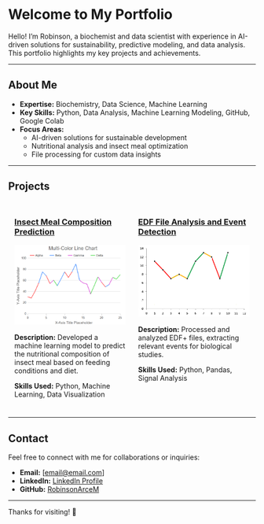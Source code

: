 # Welcome to My Portfolio  

Hello! I’m Robinson, a biochemist and data scientist with experience in AI-driven solutions for sustainability, predictive modeling, and data analysis. This portfolio highlights my key projects and achievements.

---

## About Me  
- **Expertise:** Biochemistry, Data Science, Machine Learning  
- **Key Skills:** Python, Data Analysis, Machine Learning Modeling, GitHub, Google Colab  
- **Focus Areas:**  
  - AI-driven solutions for sustainable development  
  - Nutritional analysis and insect meal optimization  
  - File processing for custom data insights  

---

## Projects  

<div style="display: flex; justify-content: space-around; flex-wrap: wrap;">

<!-- Project 1 -->
<div style="width: 45%; margin: 10px;">
  <h3><a href="./project1">Insect Meal Composition Prediction</a></h3>
  <img src="./assets/placeholder1.png" alt="Insect Meal Prediction" style="width:100%; height:auto;">
  <p><strong>Description:</strong> Developed a machine learning model to predict the nutritional composition of insect meal based on feeding conditions and diet.</p>
  <p><strong>Skills Used:</strong> Python, Machine Learning, Data Visualization</p>
</div>

<!-- Project 2 -->
<div style="width: 45%; margin: 10px;">
  <h3><a href="./project2.md">EDF File Analysis and Event Detection</a></h3>
  <img src="./assets/placeholder2.png" alt="EDF File Analysis" style="width:100%; height:auto;">
  <p><strong>Description:</strong> Processed and analyzed EDF+ files, extracting relevant events for biological studies.</p>
  <p><strong>Skills Used:</strong> Python, Pandas, Signal Analysis</p>
</div>

</div>

---

## Contact  
Feel free to connect with me for collaborations or inquiries:  
- **Email:** [email@email.com]  
- **LinkedIn:** [LinkedIn Profile](#)  
- **GitHub:** [RobinsonArceM](https://github.com/RobinsonArceM)  

---

Thanks for visiting! 🚀  
